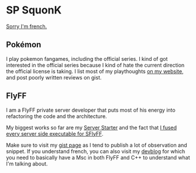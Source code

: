 # SP SquonK

[Sorry I'm french.](https://youtu.be/eFlPYim-SUc)

## Pokémon

I play pokemon fangames, including the official series. I kind of got interested in the official series because I kind of hate the current direction the official license is taking. I list most of my playthoughts [on my website](https://squonk.fr/pokemon/), and post poorly written reviews on gist.

## FlyFF

I am a FlyFF private server developer that puts most of his energy into refactoring the code and the architecture.

My biggest works so far are my [Server Starter](https://github.com/SPSquonK/ServerStarter) and the fact that [I fused every server side executable for SFlyFF](https://www.xn--s-sfa.fr/wp-content/uploads/2020/05/DBWorldServer02.png).

Make sure to visit my [gist page](https://gist.github.com/SPSquonK/) as I tend to publish a lot of observation and snippet.
If you understand french, you can also visit my [devblog](https://www.sà.fr) for which you need to basically have a Msc in both FlyFF and C++ to understand what I'm talking about.
